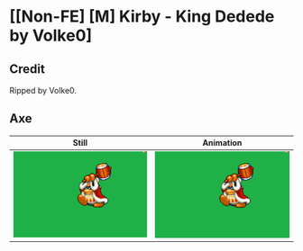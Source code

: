 # [\[Non-FE\] \[M\] Kirby - King Dedede by Volke0]

## Credit

Ripped by Volke0.
	
## Axe

| Still | Animation |
| :---: | :-------: |
| ![Axe still](./Axe_000.png) | ![Axe animation](./Axe.gif) |
